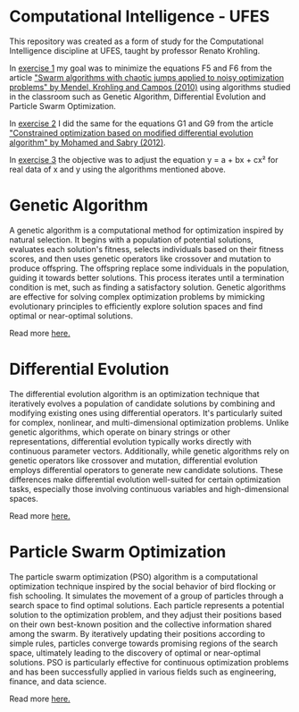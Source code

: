 # Computational Intelligence - UFES


This repository was created as a form of study for the Computational Intelligence discipline at UFES, taught by professor Renato Krohling.


In [exercise 1](https://github.com/pedroscortes/computational-intelligence-ufes/tree/main/exercise1) my goal was to minimize the equations F5 and F6 from the article ["Swarm algorithms with chaotic jumps applied to noisy optimization problems" by Mendel, Krohling and Campos (2010)](https://doi.org/10.1016/j.ins.2010.06.007) using algorithms studied in the classroom such as Genetic Algorithm, Differential Evolution and Particle Swarm Optimization.

In [exercise 2](https://github.com/pedroscortes/computational-intelligence-ufes/tree/main/exercise2) I did the same for the equations G1 and G9 from the article ["Constrained optimization based on modified differential evolution algorithm" by Mohamed and Sabry (2012)](https://doi.org/10.1016/j.ins.2012.01.008).

In [exercise 3](https://github.com/pedroscortes/computational-intelligence-ufes/tree/main/exercise3) the objective was to adjust the equation y = a + bx + cx² for real data of x and y using the algorithms mentioned above.


# Genetic Algorithm

A genetic algorithm is a computational method for optimization inspired by natural selection. It begins with a population of potential solutions, evaluates each solution's fitness, selects individuals based on their fitness scores, and then uses genetic operators like crossover and mutation to produce offspring. The offspring replace some individuals in the population, guiding it towards better solutions. This process iterates until a termination condition is met, such as finding a satisfactory solution. Genetic algorithms are effective for solving complex optimization problems by mimicking evolutionary principles to efficiently explore solution spaces and find optimal or near-optimal solutions.

Read more [here.](https://doi.org/10.1007/s11042-020-10139-6)



# Differential Evolution

The differential evolution algorithm is an optimization technique that iteratively evolves a population of candidate solutions by combining and modifying existing ones using differential operators. It's particularly suited for complex, nonlinear, and multi-dimensional optimization problems. Unlike genetic algorithms, which operate on binary strings or other representations, differential evolution typically works directly with continuous parameter vectors. Additionally, while genetic algorithms rely on genetic operators like crossover and mutation, differential evolution employs differential operators to generate new candidate solutions. These differences make differential evolution well-suited for certain optimization tasks, especially those involving continuous variables and high-dimensional spaces.

Read more [here.](https://doi.org/10.1016/j.aej.2021.09.013)



# Particle Swarm Optimization

The particle swarm optimization (PSO) algorithm is a computational optimization technique inspired by the social behavior of bird flocking or fish schooling. It simulates the movement of a group of particles through a search space to find optimal solutions. Each particle represents a potential solution to the optimization problem, and they adjust their positions based on their own best-known position and the collective information shared among the swarm. By iteratively updating their positions according to simple rules, particles converge towards promising regions of the search space, ultimately leading to the discovery of optimal or near-optimal solutions. PSO is particularly effective for continuous optimization problems and has been successfully applied in various fields such as engineering, finance, and data science.

Read more [here.](https://doi.org/10.1007/s11831-021-09694-4)

